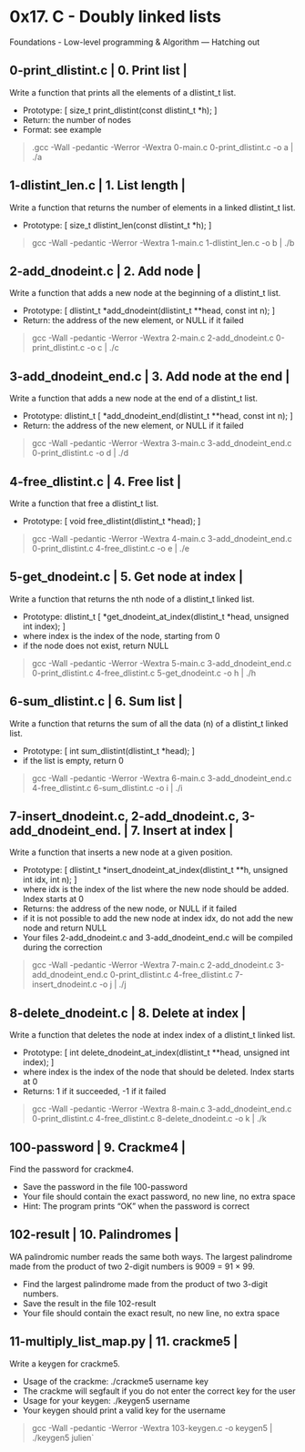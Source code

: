 # 0x17. C - Doubly linked lists
 Foundations - Low-level programming & Algorithm ― Hatching out

## 0-print_dlistint.c   | 0. Print list |
  Write a function that prints all the elements of a dlistint_t list.
  * Prototype: [ size_t print_dlistint(const dlistint_t *h); ]
  * Return: the number of nodes
  * Format: see example
  > .gcc -Wall -pedantic -Werror -Wextra 0-main.c 0-print_dlistint.c -o a | ./a
     
## 1-dlistint_len.c | 1. List length |
  Write a function that returns the number of elements in a linked dlistint_t list.
  * Prototype: [ size_t dlistint_len(const dlistint_t *h); ]
  > gcc -Wall -pedantic -Werror -Wextra 1-main.c 1-dlistint_len.c -o b | ./b
  
## 2-add_dnodeint.c   | 2. Add node |
  Write a function that adds a new node at the beginning of a dlistint_t list.
  * Prototype: [ dlistint_t *add_dnodeint(dlistint_t **head, const int n); ]
  * Return: the address of the new element, or NULL if it failed
  > gcc -Wall -pedantic -Werror -Wextra 2-main.c 2-add_dnodeint.c 0-print_dlistint.c -o c | ./c
  
## 3-add_dnodeint_end.c   | 3. Add node at the end |
  Write a function that adds a new node at the end of a dlistint_t list.
  * Prototype: dlistint_t [ *add_dnodeint_end(dlistint_t **head, const int n); ]
  * Return: the address of the new element, or NULL if it failed
  > gcc -Wall -pedantic -Werror -Wextra 3-main.c 3-add_dnodeint_end.c 0-print_dlistint.c -o d | ./d
  
## 4-free_dlistint.c   | 4. Free list |
  Write a function that free a dlistint_t list.
  * Prototype: [ void free_dlistint(dlistint_t *head); ]
  > gcc -Wall -pedantic -Werror -Wextra 4-main.c 3-add_dnodeint_end.c 0-print_dlistint.c 4-free_dlistint.c -o e | ./e

## 5-get_dnodeint.c   | 5. Get node at index |
  Write a function that returns the nth node of a dlistint_t linked list.
  * Prototype: dlistint_t [ *get_dnodeint_at_index(dlistint_t *head, unsigned int index); ]
  * where index is the index of the node, starting from 0
  * if the node does not exist, return NULL
  > gcc -Wall -pedantic -Werror -Wextra 5-main.c 3-add_dnodeint_end.c 0-print_dlistint.c 4-free_dlistint.c 5-get_dnodeint.c -o h | ./h


## 6-sum_dlistint.c   | 6. Sum list |
  Write a function that returns the sum of all the data (n) of a dlistint_t linked list.
  * Prototype: [ int sum_dlistint(dlistint_t *head); ]
  * if the list is empty, return 0
  > gcc -Wall -pedantic -Werror -Wextra 6-main.c 3-add_dnodeint_end.c 4-free_dlistint.c 6-sum_dlistint.c -o i | ./i


## 7-insert_dnodeint.c, 2-add_dnodeint.c, 3-add_dnodeint_end.   | 7. Insert at index |
  Write a function that inserts a new node at a given position.
  * Prototype: [ dlistint_t *insert_dnodeint_at_index(dlistint_t **h, unsigned int idx, int n); ]
  * where idx is the index of the list where the new node should be added. Index starts at 0
  * Returns: the address of the new node, or NULL if it failed
  * if it is not possible to add the new node at index idx, do not add the new node and return NULL
  * Your files 2-add_dnodeint.c and 3-add_dnodeint_end.c will be compiled during the correction
  > gcc -Wall -pedantic -Werror -Wextra 7-main.c 2-add_dnodeint.c 3-add_dnodeint_end.c 0-print_dlistint.c 4-free_dlistint.c 7-insert_dnodeint.c -o j | ./j

## 8-delete_dnodeint.c   | 8. Delete at index |
  Write a function that deletes the node at index index of a dlistint_t linked list.
  * Prototype: [ int delete_dnodeint_at_index(dlistint_t **head, unsigned int index); ]
  * where index is the index of the node that should be deleted. Index starts at 0
  * Returns: 1 if it succeeded, -1 if it failed
  > gcc -Wall -pedantic -Werror -Wextra 8-main.c 3-add_dnodeint_end.c 0-print_dlistint.c 4-free_dlistint.c 8-delete_dnodeint.c -o k | ./k
  
## 100-password   | 9. Crackme4 |
  Find the password for crackme4.
  * Save the password in the file 100-password
  * Your file should contain the exact password, no new line, no extra space
  * Hint: The program prints “OK” when the password is correct
  
## 102-result   | 10. Palindromes |
  WA palindromic number reads the same both ways. The largest palindrome made from the product of two 2-digit numbers is 9009 = 91 × 99.
  * Find the largest palindrome made from the product of two 3-digit numbers.
  * Save the result in the file 102-result
  * Your file should contain the exact result, no new line, no extra space

## 11-multiply_list_map.py   | 11. crackme5 |
  Write a keygen for crackme5.
  * Usage of the crackme: ./crackme5 username key
  * The crackme will segfault if you do not enter the correct key for the user
  * Usage for your keygen: ./keygen5 username
  * Your keygen should print a valid key for the username
  > gcc -Wall -pedantic -Werror -Wextra 103-keygen.c -o keygen5 | ./keygen5 julien`

